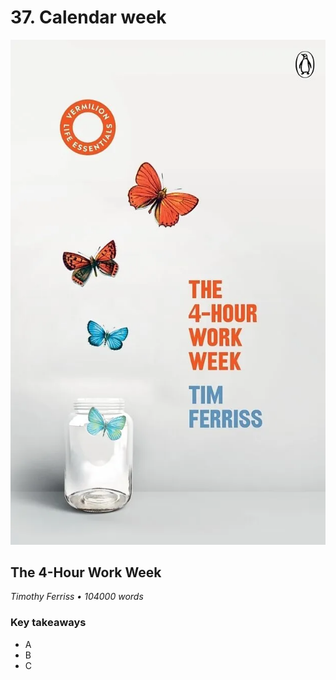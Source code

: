 # 37. Calendar week

![The 4-Hour Work Week](../assets/covers/4hourWorkWeek.webp)

## The 4-Hour Work Week

<p class="text-gray-light">
    <em>Timothy Ferriss • 104000 words</em>
</p>

<h3>Key takeaways</h3>

-   A
-   B
-   C
